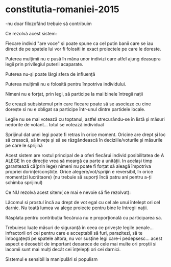 # constitutia-romaniei-2015
-nu doar filozofând trebuie să contribuim



Ce rezolvă acest sistem: 

Fiecare individ "are voce" și poate spune ca cel putin banii care se iau direct de pe spatele lui vor fi folositi in exact proiectele pe care le doreste.

Puterea mulțimii nu e pusă în mâna unor indivizi care atfel ajung deasupra legii prin privilegiul puterii acaparate.

Puterea nu-și poate lărgi sfera de influență

Puterea mulțimii nu e folosită pentru împotriva individului. 

Nimeni nu e forțat, prin legi, să participe la mai binele întregii nații

Se crează subsistemul prin care fiecare poate să se asocieze cu cine dorește si nu e obligat sa participe într-unul dintre partidele locale.

Legile nu se mai votează cu toptanul, astfel strecurându-se în listă și măsuri nedorite de votant... totul se votează individual

Sprijinul dat unei legi poate fi retras în orice moment. Oricine are drept și loc să crească, să învețe și să se răzgândească în deciziile/voturile și măsurile pe care le sprijină

Acest sistem are rostul principal de a oferi fiecărui individ posibilitatea de A ALEGE în ce direcție vrea să meargă ca parte a unității. In același timp garantează că(prin lege) nimeni nu poate fi forțat să aleagă împotriva propriei dorințe/conștiițe. Orice alegere/vot/sprijin e reversibil, în orice moment(zi lucrătaore) (nu trebuie să suporți încă patru ani pentru a-ți schimba sprijinul)



Ce NU rezolvă acest sitem( ce mai e nevoie să fie rezolvat):

Lăcomul si prostul încă au drept de vot egal cu cel ale unui întelept ori cel darnic. Nu toată lumea va alege proiecte pentru bine le întregii nații.

Răsplata pentru contribuția fiecăruia nu e proporțională cu participarea sa.

Trebuiesc luate măsuri de siguranță în ceea ce privește legile penale... infractorii ori cei pentru care e acceptabil să furi, parazitezi, să te îmbogațești pe spatele altora, nu vor susține legi care-i pedepsesc... acest aspect e deosebit de important deoarece de cele mai multe ori proștii si lacomii sunt mai mulți decât cei înțelepți ori cei darnici. 

Sistemul e sensibil la manipulări si populism
